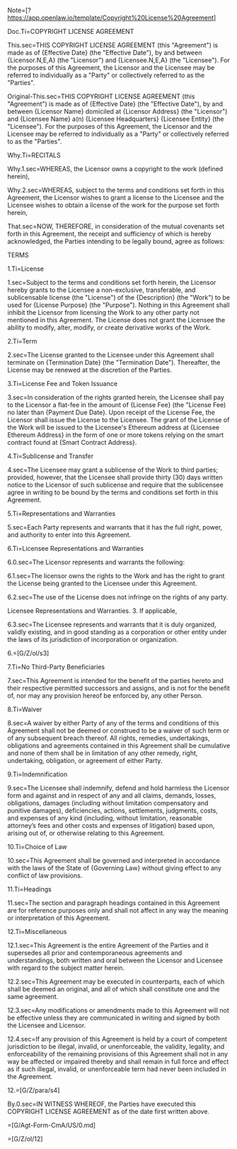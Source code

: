 Note=[?https://app.openlaw.io/template/Copyright%20License%20Agreement]

Doc.Ti=COPYRIGHT LICENSE AGREEMENT

This.sec=THIS COPYRIGHT LICENSE AGREEMENT (this "Agreement") is made as of {Effective Date} (the "Effective Date"), by and between {Licensor.N,E,A} (the "Licensor") and {Licensee.N,E,A} (the "Licensee"). For the purposes of this Agreement, the Licensor and the Licensee may be referred to individually as a "Party" or collectively referred to as the "Parties".


Original-This.sec=THIS COPYRIGHT LICENSE AGREEMENT (this "Agreement") is made as of {Effective Date} (the "Effective Date"), by and between {Licensor Name} domiciled at {Licensor Address} (the "Licensor") and {Licensee Name} a(n) {Licensee Headquarters} {Licensee Entity} (the "Licensee"). For the purposes of this Agreement, the Licensor and the Licensee may be referred to individually as a "Party" or collectively referred to as the "Parties".

Why.Ti=RECITALS

Why.1.sec=WHEREAS, the Licensor owns a copyright to the work (defined herein),

Why.2.sec=WHEREAS, subject to the terms and conditions set forth in this Agreement, the Licensor wishes to grant a license to the Licensee and the Licensee wishes to obtain a license of the work for the purpose set forth herein,

That.sec=NOW, THEREFORE, in consideration of the mutual covenants set forth in this Agreement, the receipt and sufficiency of which is hereby acknowledged, the Parties intending to be legally bound, agree as follows:

TERMS

1.Ti=License

1.sec=Subject to the terms and conditions set forth herein, the Licensor hereby grants to the Licensee a non-exclusive, transferable, and sublicensable license (the "License") of the {Description} (the "Work") to be used for {License Purpose} (the "Purpose"). Nothing in this Agreement shall inhibit the Licensor from licensing the Work to any other party not mentioned in this Agreement. The License does not grant the Licensee the ability to modify, alter, modify, or create derivative works of the Work.

2.Ti=Term

2.sec=The License granted to the Licensee under this Agreement shall terminate on {Termination Date} (the "Termination Date"). Thereafter, the License may be renewed at the discretion of the Parties.

3.Ti=License Fee and Token Issuance

3.sec=In consideration of the rights granted herein, the Licensee shall pay to the Licensor a flat-fee in the amount of {License Fee} (the "License Fee) no later than {Payment Due Date}. Upon receipt of the License Fee, the Licensor shall issue the License to the Licensee. The grant of the License of the Work will be issued to the Licensee's Ethereum address at {Licensee Ethereum Address} in the form of one or more tokens relying on the smart contract found at {Smart Contract Address}.

4.Ti=Sublicense and Transfer

4.sec=The Licensee may grant a sublicense of the Work to third parties; provided, however, that the Licensee shall provide thirty (30) days written notice to the Licensor of such sublicense and require that the sublicensee agree in writing to be bound by the terms and conditions set forth in this Agreement.

5.Ti=Representations and Warranties

5.sec=Each Party represents and warrants that it has the full right, power, and authority to enter into this Agreement.

6.Ti=Licensee Representations and Warranties

6.0.sec=The Licensor represents and warrants the following:

6.1.sec=The licensor owns the rights to the Work and has the right to grant the License being granted to the Licensee under this Agreement.

6.2.sec=The use of the License does not infringe on the rights of any party.

Licensee Representations and Warranties.
3. If applicable,

6.3.sec=The Licensee represents and warrants that it is duly organized, validly existing, and in good standing as a corporation or other entity under the laws of its jurisdiction of incorporation or organization.

6.=[G/Z/ol/s3]

7.Ti=No Third-Party Beneficiaries

7.sec=This Agreement is intended for the benefit of the parties hereto and their respective permitted successors and assigns, and is not for the benefit of, nor may any provision hereof be enforced by, any other Person.

8.Ti=Waiver

8.sec=A waiver by either Party of any of the terms and conditions of this Agreement shall not be deemed or construed to be a waiver of such term or of any subsequent breach thereof. All rights, remedies, undertakings, obligations and agreements contained in this Agreement shall be cumulative and none of them shall be in limitation of any other remedy, right, undertaking, obligation, or agreement of either Party.

9.Ti=Indemnification

9.sec=The Licensee shall indemnify, defend and hold harmless the Licensor form and against and in respect of any and all claims, demands, losses, obligations, damages (including without limitation compensatory and punitive damages), deficiencies, actions, settlements, judgments, costs, and expenses of any kind (including, without limitation, reasonable attorney’s fees and other costs and expenses of litigation) based upon, arising out of, or otherwise relating to this Agreement.

10.Ti=Choice of Law

10.sec=This Agreement shall be governed and interpreted in accordance with the laws of the State of {Governing Law} without giving effect to any conflict of law provisions.

11.Ti=Headings

11.sec=The section and paragraph headings contained in this Agreement are for reference purposes only and shall not affect in any way the meaning or interpretation of this Agreement.

12.Ti=Miscellaneous

12.1.sec=This Agreement is the entire Agreement of the Parties and it supersedes all prior and contemporaneous agreements and understandings, both written and oral between the Licensor and Licensee with regard to the subject matter herein.

12.2.sec=This Agreement may be executed in counterparts, each of which shall be deemed an original, and all of which shall constitute one and the same agreement.

12.3.sec=Any modifications or amendments made to this Agreement will not be effective unless they are communicated in writing and signed by both the Licensee and Licensor.

12.4.sec=If any provision of this Agreement is held by a court of competent jurisdiction to be illegal, invalid, or unenforceable, the validity, legality, and enforceability of the remaining provisions of this Agreement shall not in any way be affected or impaired thereby and shall remain in full force and effect as if such illegal, invalid, or unenforceable term had never been included in the Agreement.

12.=[G/Z/para/s4]

By.0.sec=IN WITNESS WHEREOF, the Parties have executed this COPYRIGHT LICENSE AGREEMENT as of the date first written above.

=[G/Agt-Form-CmA/US/0.md]

=[G/Z/ol/12]